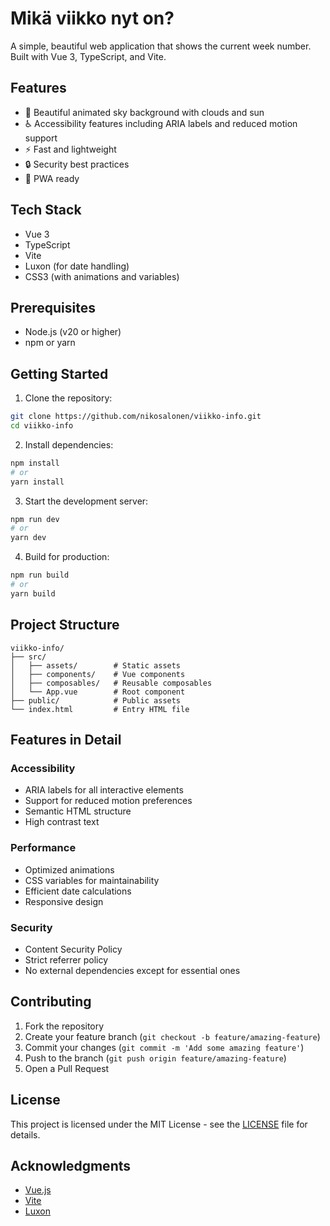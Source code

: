 # Mikä viikko nyt on?

A simple, beautiful web application that shows the current week number. Built with Vue 3, TypeScript, and Vite.

## Features

- 🎨 Beautiful animated sky background with clouds and sun
- ♿ Accessibility features including ARIA labels and reduced motion support
- ⚡ Fast and lightweight
- 🔒 Security best practices
- 📱 PWA ready

## Tech Stack

- Vue 3
- TypeScript
- Vite
- Luxon (for date handling)
- CSS3 (with animations and variables)

## Prerequisites

- Node.js (v20 or higher)
- npm or yarn

## Getting Started

1. Clone the repository:

```bash
git clone https://github.com/nikosalonen/viikko-info.git
cd viikko-info
```

2. Install dependencies:

```bash
npm install
# or
yarn install
```

3. Start the development server:

```bash
npm run dev
# or
yarn dev
```

4. Build for production:

```bash
npm run build
# or
yarn build
```

## Project Structure

```
viikko-info/
├── src/
│   ├── assets/        # Static assets
│   ├── components/    # Vue components
│   ├── composables/   # Reusable composables
│   └── App.vue        # Root component
├── public/            # Public assets
└── index.html         # Entry HTML file
```

## Features in Detail

### Accessibility

- ARIA labels for all interactive elements
- Support for reduced motion preferences
- Semantic HTML structure
- High contrast text

### Performance

- Optimized animations
- CSS variables for maintainability
- Efficient date calculations
- Responsive design

### Security

- Content Security Policy
- Strict referrer policy
- No external dependencies except for essential ones

## Contributing

1. Fork the repository
2. Create your feature branch (`git checkout -b feature/amazing-feature`)
3. Commit your changes (`git commit -m 'Add some amazing feature'`)
4. Push to the branch (`git push origin feature/amazing-feature`)
5. Open a Pull Request

## License

This project is licensed under the MIT License - see the [LICENSE](LICENSE) file for details.

## Acknowledgments

- [Vue.js](https://vuejs.org/)
- [Vite](https://vitejs.dev/)
- [Luxon](https://moment.github.io/luxon/)
